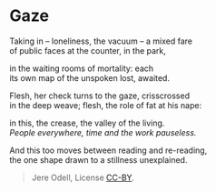 # Gaze

Taking in – loneliness, the vacuum – a mixed fare  
of public faces at the counter, in the park,

in the waiting rooms of mortality: each  
its own map of the unspoken lost, awaited.

Flesh, her check turns to the gaze, crisscrossed  
in the deep weave; flesh, the role of fat at his nape:

in this, the crease, the valley of the living.  
*People everywhere, time and the work pauseless.*

And this too moves between reading and re-reading,  
the one shape drawn to a stillness unexplained.



>Jere Odell, License [CC-BY](https://creativecommons.org/licenses/by/4.0/).